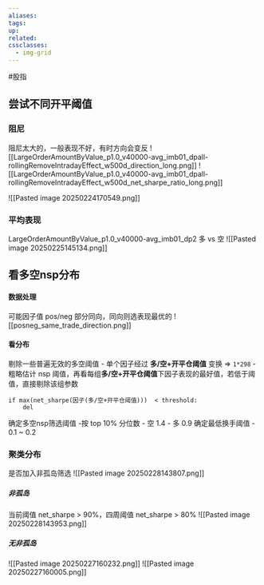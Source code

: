 ```yaml
---
aliases: 
tags: 
up: 
related: 
cssclasses:
  - img-grid
---
```

 
#股指

## 尝试不同开平阈值

### 阻尼
阻尼太大的，一般表现不好，有时方向会变反
![[LargeOrderAmountByValue_p1.0_v40000-avg_imb01_dpall-rollingRemoveIntradayEffect_w500d_direction_long.png]]
![[LargeOrderAmountByValue_p1.0_v40000-avg_imb01_dpall-rollingRemoveIntradayEffect_w500d_net_sharpe_ratio_long.png]]

![[Pasted image 20250224170549.png]]
### 平均表现
LargeOrderAmountByValue_p1.0_v40000-avg_imb01_dp2 多 vs 空
![[Pasted image 20250225145134.png]]
## 看多空nsp分布
#### 数据处理
可能因子值 pos/neg 部分同向，同向则选表现最优的
![[posneg_same_trade_direction.png]]
#### 看分布
剔除一些普遍无效的多空阈值
	- 单个因子经过 **多/空+开平仓阈值** 变换 => `1*298`
	- 粗略估计 nsp 阈值，再看每组**多/空+开平仓阈值**下因子表现的最好值，若低于阈值，直接剔除该组参数
```
if max(net_sharpe(因子(多/空+开平仓阈值)))  < threshold:
	del
```

确定多空nsp筛选阈值
	-按 top 10% 分位数
		- 空 1.4
		- 多 0.9
确定最低换手阈值
	- 0.1 ~ 0.2

### 聚类分布
是否加入非孤岛筛选
![[Pasted image 20250228143807.png]]
##### 非孤岛
当前阈值 net_sharpe > 90%，四周阈值 net_sharpe > 80%
![[Pasted image 20250228143953.png]]
##### 无非孤岛

![[Pasted image 20250227160232.png]]
![[Pasted image 20250227160005.png]]
